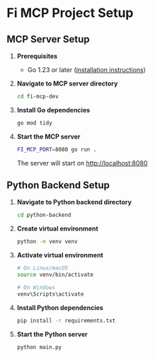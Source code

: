 # Fi MCP Project Setup

## MCP Server Setup

1. **Prerequisites**
   - Go 1.23 or later ([installation instructions](https://go.dev/doc/install))

2. **Navigate to MCP server directory**
   ```bash
   cd fi-mcp-dev
   ```

3. **Install Go dependencies**
   ```bash
   go mod tidy
   ```

4. **Start the MCP server**
   ```bash
   FI_MCP_PORT=8080 go run .
   ```

   The server will start on [http://localhost:8080](http://localhost:8080)

## Python Backend Setup

1. **Navigate to Python backend directory**
   ```bash
   cd python-backend
   ```

2. **Create virtual environment**
   ```bash
   python -m venv venv
   ```

3. **Activate virtual environment**
   ```bash
   # On Linux/macOS
   source venv/bin/activate
   
   # On Windows
   venv\Scripts\activate
   ```

4. **Install Python dependencies**
   ```bash
   pip install -r requirements.txt
   ```

5. **Start the Python server**
   ```bash
   python main.py
   ```
